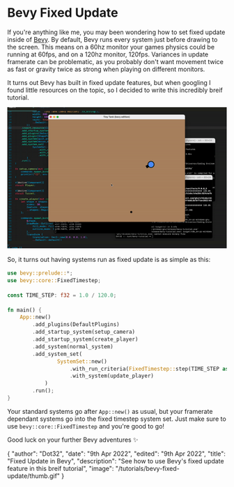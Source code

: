 # Bevy Fixed Update
If you're anything like me, you may been wondering how to set fixed update inside of [Bevy](https://bevyengine.org/). By default, Bevy runs every system just before drawing to the screen. This means on a 60hz monitor your games physics could be running at 60fps, and on a 120hz monitor, 120fps. Variances in update framerate can be problematic, as you probably don't want movement twice as fast or gravity twice as strong when playing on different monitors. 

It turns out Bevy has built in fixed update features, but when googling I found little resources on the topic, so I decided to write this incredibly breif tutorial.

![tank shooting bullets](/tutorials/bevy-fixed-update/thumb.gif)

So, it turns out having systems run as fixed update is as simple as this:
```rust
use bevy::prelude::*;
use bevy::core::FixedTimestep;

const TIME_STEP: f32 = 1.0 / 120.0;

fn main() {
    App::new()
	    .add_plugins(DefaultPlugins)
	    .add_startup_system(setup_camera)
	    .add_startup_system(create_player)
	    .add_system(normal_system)
	    .add_system_set(
	            SystemSet::new()
	                .with_run_criteria(FixedTimestep::step(TIME_STEP as f64))
	                .with_system(update_player)
	        )
	    .run();
}
```
Your standard systems go after `App::new()` as usual, but your framerate dependant systems go into the fixed timestep system set.
Just make sure to use `bevy::core::FixedTimestep` and you're good to go!

Good luck on your further Bevy adventures ✨

<div id="json">
	{
		"author": "Dot32",
		"date": "9th Apr 2022",
		"edited": "9th Apr 2022",
		"title": "Fixed Update in Bevy",
		"description": "See how to use Bevy's fixed update feature in this breif tutorial",
		"image": "/tutorials/bevy-fixed-update/thumb.gif"
	}
</div>